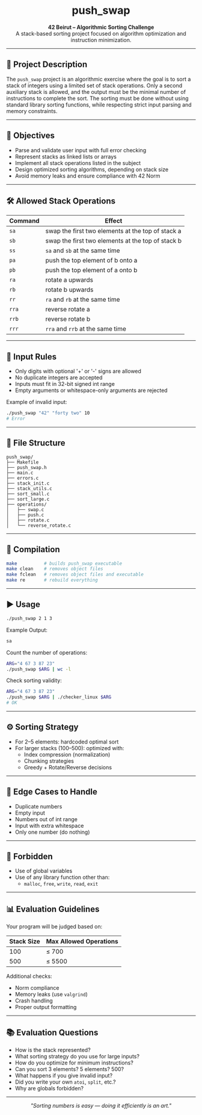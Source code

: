 <h1 align="center">push_swap</h1>

<p align="center">
  <strong>42 Beirut – Algorithmic Sorting Challenge</strong><br>
  A stack-based sorting project focused on algorithm optimization and instruction minimization.
</p>

---

## 📌 Project Description

The `push_swap` project is an algorithmic exercise where the goal is to sort a stack of integers using a limited set of stack operations. Only a second auxiliary stack is allowed, and the output must be the minimal number of instructions to complete the sort. The sorting must be done without using standard library sorting functions, while respecting strict input parsing and memory constraints.

---

## 🧠 Objectives

- Parse and validate user input with full error checking  
- Represent stacks as linked lists or arrays  
- Implement all stack operations listed in the subject  
- Design optimized sorting algorithms, depending on stack size  
- Avoid memory leaks and ensure compliance with 42 Norm  

---

## 🛠️ Allowed Stack Operations

| Command | Effect |
|--------|--------|
| `sa`   | swap the first two elements at the top of stack a |
| `sb`   | swap the first two elements at the top of stack b |
| `ss`   | `sa` and `sb` at the same time |
| `pa`   | push the top element of b onto a |
| `pb`   | push the top element of a onto b |
| `ra`   | rotate a upwards |
| `rb`   | rotate b upwards |
| `rr`   | `ra` and `rb` at the same time |
| `rra`  | reverse rotate a |
| `rrb`  | reverse rotate b |
| `rrr`  | `rra` and `rrb` at the same time |

---

## 🧾 Input Rules

- Only digits with optional '+' or '-' signs are allowed  
- No duplicate integers are accepted  
- Inputs must fit in 32-bit signed int range  
- Empty arguments or whitespace-only arguments are rejected  

Example of invalid input:

```bash
./push_swap "42" "forty two" 10
# Error
```

---

## 📂 File Structure

```
push_swap/
├── Makefile
├── push_swap.h
├── main.c
├── errors.c
├── stack_init.c
├── stack_utils.c
├── sort_small.c
├── sort_large.c
├── operations/
│   ├── swap.c
│   ├── push.c
│   ├── rotate.c
│   └── reverse_rotate.c
```

---

## 🔧 Compilation

```bash
make          # builds push_swap executable
make clean    # removes object files
make fclean   # removes object files and executable
make re       # rebuild everything
```

---

## ▶️ Usage

```bash
./push_swap 2 1 3
```

Example Output:

```bash
sa
```

Count the number of operations:

```bash
ARG="4 67 3 87 23"
./push_swap $ARG | wc -l
```

Check sorting validity:

```bash
ARG="4 67 3 87 23"
./push_swap $ARG | ./checker_linux $ARG
# OK
```

---

## ⚙️ Sorting Strategy

- For 2–5 elements: hardcoded optimal sort  
- For larger stacks (100–500): optimized with:  
  - Index compression (normalization)  
  - Chunking strategies  
  - Greedy + Rotate/Reverse decisions  

---

## 🧪 Edge Cases to Handle

- Duplicate numbers  
- Empty input  
- Numbers out of int range  
- Input with extra whitespace  
- Only one number (do nothing)  

---

## 🚫 Forbidden

- Use of global variables  
- Use of any library function other than:  
  - `malloc`, `free`, `write`, `read`, `exit`  

---

## 📊 Evaluation Guidelines

Your program will be judged based on:

| Stack Size | Max Allowed Operations |
|------------|------------------------|
| 100        | ≤ 700                  |
| 500        | ≤ 5500                 |

Additional checks:
- Norm compliance  
- Memory leaks (use `valgrind`)  
- Crash handling  
- Proper output formatting  

---

## 📚 Evaluation Questions

- How is the stack represented?  
- What sorting strategy do you use for large inputs?  
- How do you optimize for minimum instructions?  
- Can you sort 3 elements? 5 elements? 500?  
- What happens if you give invalid input?  
- Did you write your own `atoi`, `split`, etc.?  
- Why are globals forbidden?  

---

<p align="center"><i>"Sorting numbers is easy — doing it efficiently is an art."</i></p>
